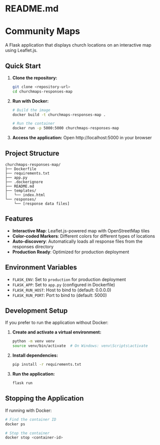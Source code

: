 # README.md
# Community Maps

A Flask application that displays church locations on an interactive map using Leaflet.js.

## Quick Start

1. **Clone the repository:**
   ```bash
   git clone <repository-url>
   cd churchmaps-responses-map
   ```

2. **Run with Docker:**
   ```bash
   # Build the image
   docker build -t churchmaps-responses-map .

   # Run the container
   docker run -p 5000:5000 churchmaps-responses-map
   ```

3. **Access the application:**
   Open http://localhost:5000 in your browser

## Project Structure
```
churchmaps-responses-map/
├── Dockerfile
├── requirements.txt
├── app.py
├── .dockerignore
├── README.md
├── templates/
│   └── index.html
└── responses/
    └── [response data files]
```

## Features

- **Interactive Map**: Leaflet.js-powered map with OpenStreetMap tiles
- **Color-coded Markers**: Different colors for different types of locations
- **Auto-discovery**: Automatically loads all response files from the responses directory
- **Production Ready**: Optimized for production deployment

## Environment Variables

- `FLASK_ENV`: Set to `production` for production deployment
- `FLASK_APP`: Set to `app.py` (configured in Dockerfile)
- `FLASK_RUN_HOST`: Host to bind to (default: 0.0.0.0)
- `FLASK_RUN_PORT`: Port to bind to (default: 5000)

## Development Setup

If you prefer to run the application without Docker:

1. **Create and activate a virtual environment:**
   ```bash
   python -m venv venv
   source venv/bin/activate  # On Windows: venv\Scripts\activate
   ```

2. **Install dependencies:**
   ```bash
   pip install -r requirements.txt
   ```

3. **Run the application:**
   ```bash
   flask run
   ```

## Stopping the Application

If running with Docker:
```bash
# Find the container ID
docker ps

# Stop the container
docker stop <container-id>
```
